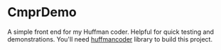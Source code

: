 # CmprDemo
A simple front end for my Huffman coder. Helpful for quick testing and demonstrations.
You'll need [huffmancoder](https://github.com/namark/huffmancoder) library to build this project.

